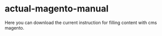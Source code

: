 # actual-magento-manual
Here you can download the current instruction for filling content with cms magento.
